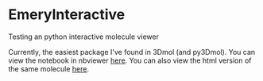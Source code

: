 # EmeryInteractive

Testing an python interactive molecule viewer

Currently, the easiest package I've found in 3Dmol (and py3Dmol).  You can view the notebook in nbviewer [here](http://nbviewer.jupyter.org/github/ageller/EmeryInteractive/blob/master/test3Dmol.ipynb?flush_cache=true).  You can also view the html version of the same molecule [here](https://ageller.github.io/EmeryInteractive/).
